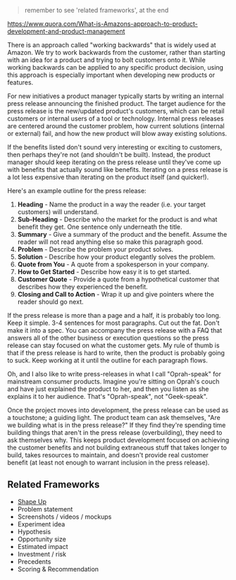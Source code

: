 > remember to see 'related frameworks', at the end

https://www.quora.com/What-is-Amazons-approach-to-product-development-and-product-management

There is an approach called "working backwards" that is widely used at Amazon. We try to work backwards from the customer, rather than starting with an idea for a product and trying to bolt customers onto it. While working backwards can be applied to any specific product decision, using this approach is especially important when developing new products or features.

For new initiatives a product manager typically starts by writing an internal press release announcing the finished product. The target audience for the press release is the new/updated product's customers, which can be retail customers or internal users of a tool or technology. Internal press releases are centered around the customer problem, how current solutions (internal or external) fail, and how the new product will blow away existing solutions.

If the benefits listed don't sound very interesting or exciting to customers, then perhaps they're not (and shouldn't be built). Instead, the product manager should keep iterating on the press release until they've come up with benefits that actually sound like benefits. Iterating on a press release is a lot less expensive than iterating on the product itself (and quicker!).

Here's an example outline for the press release:

1. **Heading** - Name the product in a way the reader (i.e. your target customers) will understand.
1. **Sub-Heading** - Describe who the market for the product is and what benefit they get. One sentence only underneath the title.
1. **Summary** - Give a summary of the product and the benefit. Assume the reader will not read anything else so make this paragraph good.
1. **Problem** - Describe the problem your product solves.
1. **Solution** - Describe how your product elegantly solves the problem.
1. **Quote from You** - A quote from a spokesperson in your company.
1. **How to Get Started** - Describe how easy it is to get started.
1. **Customer Quote** - Provide a quote from a hypothetical customer that describes how they experienced the benefit.
1. **Closing and Call to Action** - Wrap it up and give pointers where the reader should go next.

If the press release is more than a page and a half, it is probably too long. Keep it simple. 3-4 sentences for most paragraphs. Cut out the fat. Don't make it into a spec. You can accompany the press release with a FAQ that answers all of the other business or execution questions so the press release can stay focused on what the customer gets. My rule of thumb is that if the press release is hard to write, then the product is probably going to suck. Keep working at it until the outline for each paragraph flows. 

Oh, and I also like to write press-releases in what I call "Oprah-speak" for mainstream consumer products. Imagine you're sitting on Oprah's couch and have just explained the product to her, and then you listen as she explains it to her audience. That's "Oprah-speak", not "Geek-speak".

Once the project moves into development, the press release can be used as a touchstone; a guiding light. The product team can ask themselves, "Are we building what is in the press release?" If they find they're spending time building things that aren't in the press release (overbuilding), they need to ask themselves why. This keeps product development focused on achieving the customer benefits and not building extraneous stuff that takes longer to build, takes resources to maintain, and doesn't provide real customer benefit (at least not enough to warrant inclusion in the press release).

## Related Frameworks


- [Shape Up](https://basecamp.com/shapeup)
- Problem statement
- Screenshots / videos / mockups
- Experiment idea
- Hypothesis
- Opportunity size
- Estimated impact
- Investment / risk
- Precedents
- Scoring & Recommendation